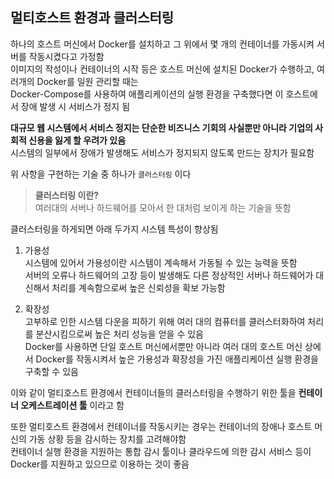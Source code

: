 ## 멀티호스트 환경과 클러스터링
하나의 호스트 머신에서 Docker를 설치하고 그 위에서 몇 개의 컨테이너를 가동시켜 서버를 작동시켰다고 가정함  
이미지의 작성이나 컨테이너의 시작 등은 호스트 머신에 설치된 Docker가 수행하고, 여러개의 Docker를 일원 관리할 때는  
Docker-Compose를 사용하여 애플리케이션의 실행 환경을 구축했다면 이 호스트에서 장애 발생 시 서비스가 정지 됨  
  
**대규모 웹 시스템에서 서비스 정지는 단순한 비즈니스 기회의 사실뿐만 아니라 기업의 사회적 신용을 잃게 할 우려가 있음**  
시스템의 일부에서 장애가 발생해도 서비스가 정지되지 않도록 만드는 장치가 필요함  
  
위 사항을 구현하는 기술 중 하나가 ```클러스터링``` 이다

> **클러스터링 이란?**  
여러대의 서버나 하드웨어를 모아서 한 대처럼 보이게 하는 기술을 뜻함  
  
클러스터링을 하게되면 아래 두가지 시스템 특성이 향상됨  
  
1. 가용성  
시스템에 있어서 가용성이란 시스템이 계속해서 가동될 수 있는 능력을 뜻함  
서버의 오류나 하드웨어의 고장 등이 발생해도 다른 정상적인 서버나 하드웨어가 대신해서 처리를 계속함으로써 높은 신뢰성을 확보 가능함  
  
2. 확장성  
고부하로 인한 시스템 다운을 피하기 위해 여러 대의 컴퓨터를 클러스터화하여 처리를 분산시킴으로써 높은 처리 성능을 얻을 수 있음  
Docker를 사용하면 단일 호스트 머신에서뿐만 아니라 여러 대의 호스트 머신 상에서 Docker를 작동시켜서 높은 가용성과 확장성을 가진 애플리케이션 실행 환경을 구축할 수 있음  
  
이와 같이 멀티호스트 환경에서 컨테이너들의 클러스터링을 수행하기 위한 툴을 **컨테이너 오케스트레이션 툴** 이라고 함  
 
 또한 멀티호스트 환경에서 컨테이너를 작동시키는 경우는 컨테이너의 장애나 호스트 머신의 가동 상황 등을 감시하는 장치를 고려해야함  
 컨테이너 실행 환경을 지원하는 통합 감시 툴이나 클라우드에 의한 감시 서비스 등이 Docker를 지원하고 있으므로 이용하는 것이 좋음